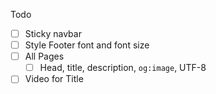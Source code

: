 Todo
- [ ] Sticky navbar
- [ ] Style Footer font and font size
- [ ] All Pages
  - [ ] Head, title, description, `og:image`, UTF-8
- [ ] Video for Title

